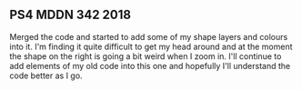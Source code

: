 ## PS4 MDDN 342 2018

Merged the code and started to add some of my shape layers and colours into it. I'm finding it quite difficult to get my head around and at the moment the shape on the right is going a bit weird when I zoom in. I'll continue to add elements of my old code into this one and hopefully I'll understand the code better as I go. 